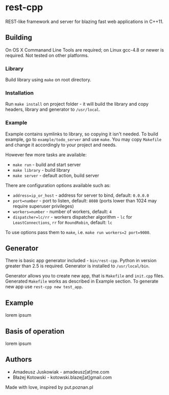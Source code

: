 rest-cpp
========

REST-like framework and server for blazing fast web applications in
C++11.


Building
--------

On OS X Commanand Line Tools are required; on Linux gcc-4.8 or newer is
required. Not tested on other platforms.


### Library

Build library using `make` on root directory.

### Installation

Run `make install` on project folder - it will build the library and
copy headers, library and generator to `/usr/local`.

### Example

Example contains symlinks to library, so copying it isn't needed. To
build example, go to `example/todo_server` and use `make`. 
You may copy `Makefile` and change it accordingly to your project and needs.

However few more tasks are available:
  - `make run` - build and start server
  - `make library` - build library
  - `make server` - default action, build server

There are configuration options available such as:
  - `address=ip_or_host` - address for server to bind, default: `0.0.0.0`
  - `port=number` - port to listen, default: `8080` (ports lower than 1024 may require superuser privileges)
  - `workers=number` - number of workers, default: `4`
  - `dispatcher=lc/rr` - workers dispatcher algorithm - `lc` for `LeastConnections`, `rr` for `RoundRobin`, default: `lc`

To use options pass them to `make`, i.e. `make run workers=2 port=9000`.


Generator
---------

There is basic app generator included - `bin/rest-cpp`. Python in version greater than 2.5 is required.
Generator is installed to `/usr/local/bin`.

Generator allows you to create new app, that is `Makefile` and `init.cpp` files. Generated `Makefile` works as
described in Example section. To generate new app use `rest-cpp new test_app`.


Example
-------

lorem ipsum


Basis of operation
------------------

lorem ipsum


Authors
-------

- Amadeusz Juskowiak - amadeusz[at]me.com
- Błażej Kotowski - kotowski.blazej[at]gmail.com

Made with love, inspired by put.poznan.pl
